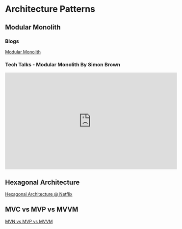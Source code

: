 # Architecture Patterns

## Modular Monolith

### Blogs
[Modular Monolith](https://www.kamilgrzybek.com/blog/posts/modular-monolith-primer)

### Tech Talks - Modular Monolith By Simon Brown
<iframe width="560" height="315" src="https://www.youtube.com/embed/5OjqD-ow8GE" title="YouTube video player" frameborder="0" allow="accelerometer; autoplay; clipboard-write; encrypted-media; gyroscope; picture-in-picture; web-share" allowfullscreen></iframe>



## Hexagonal Architecture

[Hexagonal Architecture @ Netflix](https://netflixtechblog.com/ready-for-changes-with-hexagonal-architecture-b315ec967749)


## MVC vs MVP vs MVVM

[MVN vs MVP vs MVVM](https://anmolsehgal.medium.com/common-android-architectures-mvc-vs-mvp-vs-mvvm-afd8461e1fee)
